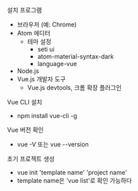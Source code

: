 설치 프로그램
- 브라우저 (예: Chrome)
- Atom 에디터
   - 테마 설정
      - seti ui
      - atom-material-syntax-dark
      - language-vue
- Node.js
- Vue.js 개발자 도구
   - Vue.js devtools, 크롬 확장 플러그인 

Vue CLI 설치
- npm install vue-cli -g

Vue 버전 확인
- vue -V 또는 vue --version

초기 프로젝트 생성
- vue init 'template name' 'project name'
- template name은 'vue list'로 확인 가능하다
